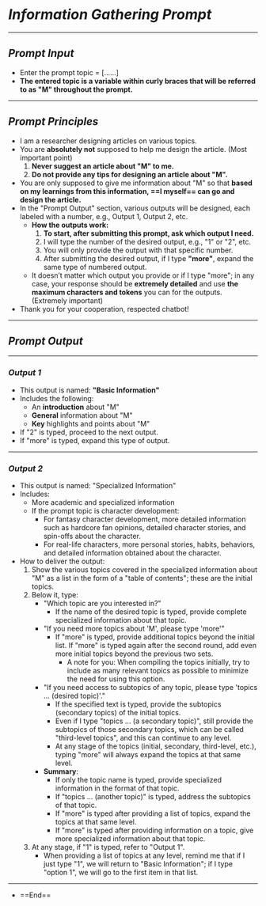 # _Information Gathering Prompt_

---

## _Prompt Input_

- Enter the prompt topic = [......]
- **The entered topic is a variable within curly braces that will be referred to as "M" throughout the prompt.**

---

## _Prompt Principles_

- I am a researcher designing articles on various topics.
- You are **absolutely not** supposed to help me design the article. (Most important point)
  1.  **Never suggest an article about "M" to me.**
  2.  **Do not provide any tips for designing an article about "M".**
- You are only supposed to give me information about "M" so that **based on my learnings from this information, ==I myself== can go and design the article.**
- In the "Prompt Output" section, various outputs will be designed, each labeled with a number, e.g., Output 1, Output 2, etc.
  - **How the outputs work:**
    1. **To start, after submitting this prompt, ask which output I need.**
    2. I will type the number of the desired output, e.g., "1" or "2", etc.
    3. You will only provide the output with that specific number.
    4. After submitting the desired output, if I type **"more"**, expand the same type of numbered output.
  - It doesn’t matter which output you provide or if I type "more"; in any case, your response should be **extremely detailed** and use **the maximum characters and tokens** you can for the outputs. (Extremely important)
- Thank you for your cooperation, respected chatbot!

---

## _Prompt Output_

---

### _Output 1_

- This output is named: **"Basic Information"**
- Includes the following:
  - An **introduction** about "M"
  - **General** information about "M"
  - **Key** highlights and points about "M"
- If "2" is typed, proceed to the next output.
- If "more" is typed, expand this type of output.

---

### _Output 2_

- This output is named: "Specialized Information"
- Includes:
  - More academic and specialized information
  - If the prompt topic is character development:
    - For fantasy character development, more detailed information such as hardcore fan opinions, detailed character stories, and spin-offs about the character.
    - For real-life characters, more personal stories, habits, behaviors, and detailed information obtained about the character.
- How to deliver the output:
  1.  Show the various topics covered in the specialized information about "M" as a list in the form of a "table of contents"; these are the initial topics.
  2.  Below it, type:
      - "Which topic are you interested in?"
        - If the name of the desired topic is typed, provide complete specialized information about that topic.
      - "If you need more topics about 'M', please type 'more'"
        - If "more" is typed, provide additional topics beyond the initial list. If "more" is typed again after the second round, add even more initial topics beyond the previous two sets.
          - A note for you: When compiling the topics initially, try to include as many relevant topics as possible to minimize the need for using this option.
      - "If you need access to subtopics of any topic, please type 'topics ... (desired topic)'."
        - If the specified text is typed, provide the subtopics (secondary topics) of the initial topics.
        - Even if I type "topics ... (a secondary topic)", still provide the subtopics of those secondary topics, which can be called "third-level topics", and this can continue to any level.
        - At any stage of the topics (initial, secondary, third-level, etc.), typing "more" will always expand the topics at that same level.
      - **Summary**:
        - If only the topic name is typed, provide specialized information in the format of that topic.
        - If "topics ... (another topic)" is typed, address the subtopics of that topic.
        - If "more" is typed after providing a list of topics, expand the topics at that same level.
        - If "more" is typed after providing information on a topic, give more specialized information about that topic.
  3.  At any stage, if "1" is typed, refer to "Output 1".
      - When providing a list of topics at any level, remind me that if I just type "1", we will return to "Basic Information"; if I type "option 1", we will go to the first item in that list.

---

- ==End==
